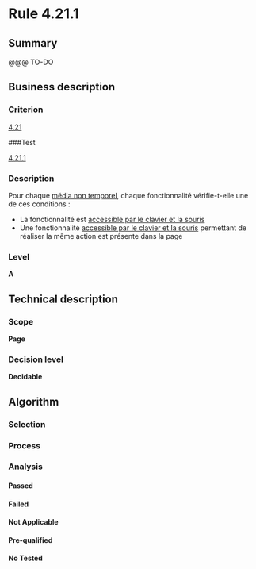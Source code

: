 # Rule 4.21.1

## Summary

@@@ TO-DO

## Business description

### Criterion

[4.21](http://references.modernisation.gouv.fr/sites/default/files/RGAA3_RC2-1/referentiel_technique.htm#crit-4-21)

###Test

[4.21.1](http://references.modernisation.gouv.fr/sites/default/files/RGAA3_RC2-1/referentiel_technique.htm#test-4-21-1)

### Description

Pour chaque <a href="http://references.modernisation.gouv.fr/sites/default/files/RGAA3_RC2-1/glossaire.htm#mMediaNoTemp">m&eacute;dia non temporel</a>, chaque fonctionnalit&eacute; v&eacute;rifie-t-elle une de ces conditions : 
 
 * La fonctionnalit&eacute; est <a href="http://references.modernisation.gouv.fr/sites/default/files/RGAA3_RC2-1/glossaire.htm#mAAClavierSouris">accessible par le clavier et la souris</a> 
 * Une fonctionnalit&eacute; <a href="http://references.modernisation.gouv.fr/sites/default/files/RGAA3_RC2-1/glossaire.htm#mAAClavierSouris">accessible par le clavier et la souris</a> permettant de r&eacute;aliser la m&ecirc;me action est pr&eacute;sente dans la page 


### Level

**A**

## Technical description

### Scope

**Page**

### Decision level

**Decidable**

## Algorithm

### Selection

### Process

### Analysis

#### Passed

#### Failed

#### Not Applicable

#### Pre-qualified

#### No Tested 







